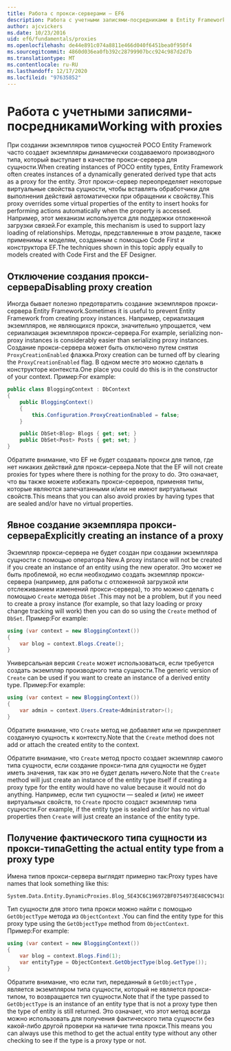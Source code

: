 ```yaml
---
title: Работа с прокси-серверами — EF6
description: Работа с учетными записями-посредниками в Entity Framework 6
author: ajcvickers
ms.date: 10/23/2016
uid: ef6/fundamentals/proxies
ms.openlocfilehash: de44e891c074a8811e466d040f6451bea0f950f4
ms.sourcegitcommit: 4860d036ea0fb392c28799907bcc924c987d2d7b
ms.translationtype: MT
ms.contentlocale: ru-RU
ms.lasthandoff: 12/17/2020
ms.locfileid: "97635852"
---
```

# <a name="working-with-proxies"></a><span data-ttu-id="65bc8-103">Работа с учетными записями-посредниками</span><span class="sxs-lookup"><span data-stu-id="65bc8-103">Working with proxies</span></span>
<span data-ttu-id="65bc8-104">При создании экземпляров типов сущностей POCO Entity Framework часто создает экземпляры динамически создаваемого производного типа, который выступает в качестве прокси-сервера для сущности.</span><span class="sxs-lookup"><span data-stu-id="65bc8-104">When creating instances of POCO entity types, Entity Framework often creates instances of a dynamically generated derived type that acts as a proxy for the entity.</span></span> <span data-ttu-id="65bc8-105">Этот прокси-сервер переопределяет некоторые виртуальные свойства сущности, чтобы вставлять обработчики для выполнения действий автоматически при обращении к свойству.</span><span class="sxs-lookup"><span data-stu-id="65bc8-105">This proxy overrides some virtual properties of the entity to insert hooks for performing actions automatically when the property is accessed.</span></span> <span data-ttu-id="65bc8-106">Например, этот механизм используется для поддержки отложенной загрузки связей.</span><span class="sxs-lookup"><span data-stu-id="65bc8-106">For example, this mechanism is used to support lazy loading of relationships.</span></span> <span data-ttu-id="65bc8-107">Методы, представленные в этом разделе, также применимы к моделям, созданным с помощью Code First и конструктора EF.</span><span class="sxs-lookup"><span data-stu-id="65bc8-107">The techniques shown in this topic apply equally to models created with Code First and the EF Designer.</span></span>  

## <a name="disabling-proxy-creation"></a><span data-ttu-id="65bc8-108">Отключение создания прокси-сервера</span><span class="sxs-lookup"><span data-stu-id="65bc8-108">Disabling proxy creation</span></span>  

<span data-ttu-id="65bc8-109">Иногда бывает полезно предотвратить создание экземпляров прокси-сервера Entity Framework.</span><span class="sxs-lookup"><span data-stu-id="65bc8-109">Sometimes it is useful to prevent Entity Framework from creating proxy instances.</span></span> <span data-ttu-id="65bc8-110">Например, сериализация экземпляров, не являющихся прокси, значительно упрощается, чем сериализация экземпляров прокси-сервера.</span><span class="sxs-lookup"><span data-stu-id="65bc8-110">For example, serializing non-proxy instances is considerably easier than serializing proxy instances.</span></span> <span data-ttu-id="65bc8-111">Создание прокси-сервера может быть отключено путем снятия `ProxyCreationEnabled` флажка.</span><span class="sxs-lookup"><span data-stu-id="65bc8-111">Proxy creation can be turned off by clearing the `ProxyCreationEnabled` flag.</span></span> <span data-ttu-id="65bc8-112">В одном месте это можно сделать в конструкторе контекста.</span><span class="sxs-lookup"><span data-stu-id="65bc8-112">One place you could do this is in the constructor of your context.</span></span> <span data-ttu-id="65bc8-113">Пример:</span><span class="sxs-lookup"><span data-stu-id="65bc8-113">For example:</span></span>  

``` csharp
public class BloggingContext : DbContext
{
    public BloggingContext()
    {
        this.Configuration.ProxyCreationEnabled = false;
    }  

    public DbSet<Blog> Blogs { get; set; }
    public DbSet<Post> Posts { get; set; }
}
```  

<span data-ttu-id="65bc8-114">Обратите внимание, что EF не будет создавать прокси для типов, где нет никаких действий для прокси-сервера.</span><span class="sxs-lookup"><span data-stu-id="65bc8-114">Note that the EF will not create proxies for types where there is nothing for the proxy to do.</span></span> <span data-ttu-id="65bc8-115">Это означает, что вы также можете избежать прокси-серверов, применяя типы, которые являются запечатанными и/или не имеют виртуальных свойств.</span><span class="sxs-lookup"><span data-stu-id="65bc8-115">This means that you can also avoid proxies by having types that are sealed and/or have no virtual properties.</span></span>  

## <a name="explicitly-creating-an-instance-of-a-proxy"></a><span data-ttu-id="65bc8-116">Явное создание экземпляра прокси-сервера</span><span class="sxs-lookup"><span data-stu-id="65bc8-116">Explicitly creating an instance of a proxy</span></span>  

<span data-ttu-id="65bc8-117">Экземпляр прокси-сервера не будет создан при создании экземпляра сущности с помощью оператора New.</span><span class="sxs-lookup"><span data-stu-id="65bc8-117">A proxy instance will not be created if you create an instance of an entity using the new operator.</span></span> <span data-ttu-id="65bc8-118">Это может не быть проблемой, но если необходимо создать экземпляр прокси-сервера (например, для работы с отложенной загрузкой или отслеживанием изменений прокси-сервера), то это можно сделать с помощью `Create` метода `DbSet` .</span><span class="sxs-lookup"><span data-stu-id="65bc8-118">This may not be a problem, but if you need to create a proxy instance (for example, so that lazy loading or proxy change tracking will work) then you can do so using the `Create` method of `DbSet`.</span></span> <span data-ttu-id="65bc8-119">Пример:</span><span class="sxs-lookup"><span data-stu-id="65bc8-119">For example:</span></span>  

``` csharp
using (var context = new BloggingContext())
{
    var blog = context.Blogs.Create();
}
```  

<span data-ttu-id="65bc8-120">Универсальная версия `Create` может использоваться, если требуется создать экземпляр производного типа сущности.</span><span class="sxs-lookup"><span data-stu-id="65bc8-120">The generic version of `Create` can be used if you want to create an instance of a derived entity type.</span></span> <span data-ttu-id="65bc8-121">Пример:</span><span class="sxs-lookup"><span data-stu-id="65bc8-121">For example:</span></span>  

``` csharp
using (var context = new BloggingContext())
{
    var admin = context.Users.Create<Administrator>();
}
```  

<span data-ttu-id="65bc8-122">Обратите внимание, что `Create` метод не добавляет или не прикрепляет созданную сущность к контексту.</span><span class="sxs-lookup"><span data-stu-id="65bc8-122">Note that the `Create` method does not add or attach the created entity to the context.</span></span>  

<span data-ttu-id="65bc8-123">Обратите внимание, что `Create` метод просто создает экземпляр самого типа сущности, если создание прокси-типа для сущности не будет иметь значения, так как это не будет делать ничего.</span><span class="sxs-lookup"><span data-stu-id="65bc8-123">Note that the `Create` method will just create an instance of the entity type itself if creating a proxy type for the entity would have no value because it would not do anything.</span></span> <span data-ttu-id="65bc8-124">Например, если тип сущности — sealed и (или) не имеет виртуальных свойств, то `Create` просто создаст экземпляр типа сущности.</span><span class="sxs-lookup"><span data-stu-id="65bc8-124">For example, if the entity type is sealed and/or has no virtual properties then `Create` will just create an instance of the entity type.</span></span>  

## <a name="getting-the-actual-entity-type-from-a-proxy-type"></a><span data-ttu-id="65bc8-125">Получение фактического типа сущности из прокси-типа</span><span class="sxs-lookup"><span data-stu-id="65bc8-125">Getting the actual entity type from a proxy type</span></span>  

<span data-ttu-id="65bc8-126">Имена типов прокси-сервера выглядят примерно так:</span><span class="sxs-lookup"><span data-stu-id="65bc8-126">Proxy types have names that look something like this:</span></span>  

```
System.Data.Entity.DynamicProxies.Blog_5E43C6C196972BF0754973E48C9C941092D86818CD94005E9A759B70BF6E48E6
```

<span data-ttu-id="65bc8-127">Тип сущности для этого типа прокси можно найти с помощью `GetObjectType` метода из `ObjectContext` .</span><span class="sxs-lookup"><span data-stu-id="65bc8-127">You can find the entity type for this proxy type using the `GetObjectType` method from `ObjectContext`.</span></span> <span data-ttu-id="65bc8-128">Пример:</span><span class="sxs-lookup"><span data-stu-id="65bc8-128">For example:</span></span>  

``` csharp
using (var context = new BloggingContext())
{
    var blog = context.Blogs.Find(1);
    var entityType = ObjectContext.GetObjectType(blog.GetType());
}
```  

<span data-ttu-id="65bc8-129">Обратите внимание, что если тип, переданный в `GetObjectType` , является экземпляром типа сущности, который не является прокси-типом, то возвращается тип сущности.</span><span class="sxs-lookup"><span data-stu-id="65bc8-129">Note that if the type passed to `GetObjectType` is an instance of an entity type that is not a proxy type then the type of entity is still returned.</span></span> <span data-ttu-id="65bc8-130">Это означает, что этот метод всегда можно использовать для получения фактического типа сущности без какой-либо другой проверки на наличие типа прокси.</span><span class="sxs-lookup"><span data-stu-id="65bc8-130">This means you can always use this method to get the actual entity type without any other checking to see if the type is a proxy type or not.</span></span>  
